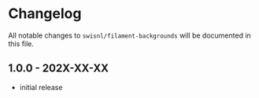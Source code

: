 # Changelog

All notable changes to `swisnl/filament-backgrounds` will be documented in this file.

## 1.0.0 - 202X-XX-XX

- initial release
